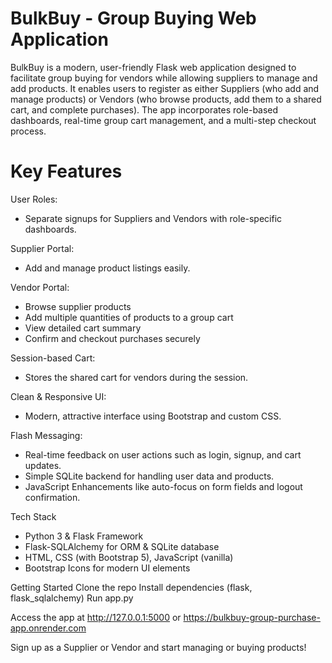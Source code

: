 # BulkBuy - Group Buying Web Application

BulkBuy is a modern, user-friendly Flask web application designed to facilitate group buying for vendors while allowing suppliers to manage and add products. It enables users to register as either Suppliers (who add and manage products) or Vendors (who browse products, add them to a shared cart, and complete purchases). The app incorporates role-based dashboards, real-time group cart management, and a multi-step checkout process.

# Key Features
User Roles:
* Separate signups for Suppliers and Vendors with role-specific dashboards.

Supplier Portal:
* Add and manage product listings easily.

Vendor Portal:
* Browse supplier products
* Add multiple quantities of products to a group cart
* View detailed cart summary
* Confirm and checkout purchases securely

Session-based Cart:
* Stores the shared cart for vendors during the session.

Clean & Responsive UI:
* Modern, attractive interface using Bootstrap and custom CSS.

Flash Messaging:
* Real-time feedback on user actions such as login, signup, and cart updates.
* Simple SQLite backend for handling user data and products.
* JavaScript Enhancements like auto-focus on form fields and logout confirmation.

Tech Stack
* Python 3 & Flask Framework
* Flask-SQLAlchemy for ORM & SQLite database
* HTML, CSS (with Bootstrap 5), JavaScript (vanilla)
* Bootstrap Icons for modern UI elements

Getting Started 
Clone the repo
Install dependencies (flask, flask_sqlalchemy)
Run app.py
   
Access the app at  http://127.0.0.1:5000 or https://bulkbuy-group-purchase-app.onrender.com

Sign up as a Supplier or Vendor and start managing or buying products!
